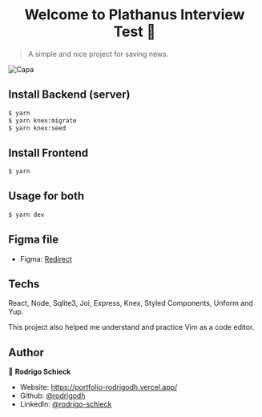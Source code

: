 <h1 align="center">Welcome to Plathanus Interview Test 👋</h1>
<p>
</p>

> A simple and nice project for saving news.

![Capa](https://user-images.githubusercontent.com/21986811/155782245-3094d6ed-e9ea-4ffe-b43c-6c5c36bce038.png)

## Install Backend (server)

```sh
$ yarn
$ yarn knex:migrate
$ yarn knex:seed
```

## Install Frontend

```sh
$ yarn
```

## Usage for both

```sh
$ yarn dev
```

## Figma file

* Figma: [Redirect](https://www.figma.com/file/r1YWiLerqNzJnsb5NZiLjz/Plathanus-News?node-id=0%3A1)


## Techs

React, Node, Sqlite3, Joi, Express, Knex, Styled Components, Unform and Yup.

This project also helped me understand and practice Vim as a code editor.

## Author

👤 **Rodrigo Schieck**

* Website: https://portfolio-rodrigodh.vercel.app/
* Github: [@rodrigodh](https://github.com/rodrigodh)
* LinkedIn: [@rodrigo-schieck](https://linkedin.com/in/rodrigo-schieck)
